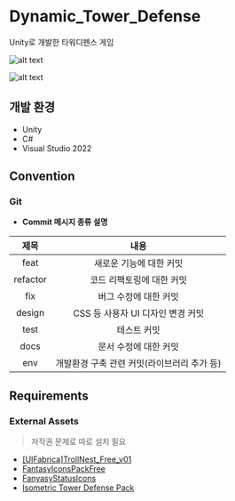 # Dynamic_Tower_Defense
Unity로 개발한 타워디펜스 게임

![alt text](TD_경로변경_고프레임.gif)

![alt text](TD_조합_고프레임-1.gif)

## 개발 환경
- Unity
- C#
- Visual Studio 2022

## Convention
### Git
- **Commit 메시지 종류 설명**

|   제목   |                    내용                     |
| :------: | :-----------------------------------------: |
|   feat   |           새로운 기능에 대한 커밋           |
| refactor |          코드 리팩토링에 대한 커밋          |
|   fix    |            버그 수정에 대한 커밋            |
|  design  |      CSS 등 사용자 UI 디자인 변경 커밋      |
|   test   |                 테스트 커밋                 |
|   docs   |            문서 수정에 대한 커밋            |
|   env    | 개발환경 구축 관련 커밋(라이브러리 추가 등) |

## Requirements
### External Assets
> 저작권 문제로 따로 설치 필요
- [\[UIFabrica\]TrollNest_Free_v01](https://assetstore.unity.com/packages/2d/gui/icons/trollnest-free-ui-buttons-140934)
- [FantasyIconsPackFree](https://assetstore.unity.com/packages/2d/gui/icons/fantasy-inventory-icons-free-143805)
- [FanyasyStatusIcons](https://assetstore.unity.com/packages/2d/gui/icons/fantasy-status-icons-265728)
- [Isometric Tower Defense Pack](https://assetstore.unity.com/packages/2d/environments/isometric-tower-defense-pack-183472)